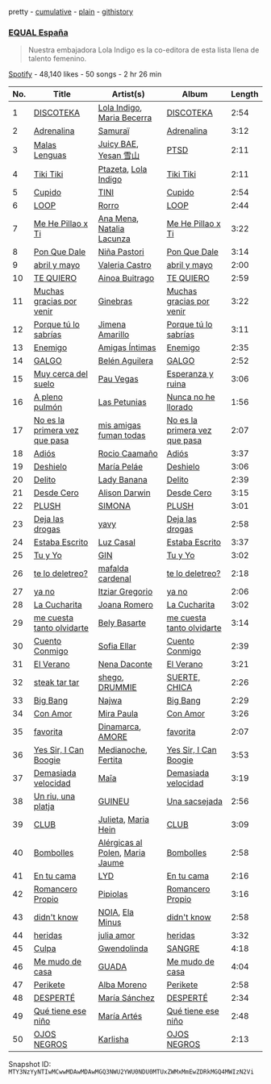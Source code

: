 pretty - [cumulative](/playlists/cumulative/37i9dQZF1DX6dANf8jNW4z.md) - [plain](/playlists/plain/37i9dQZF1DX6dANf8jNW4z) - [githistory](https://github.githistory.xyz/mackorone/spotify-playlist-archive/blob/main/playlists/plain/37i9dQZF1DX6dANf8jNW4z)

### [EQUAL España](https://open.spotify.com/playlist/37i9dQZF1DX6dANf8jNW4z)

> Nuestra embajadora Lola Indigo es la co\-editora de esta lista llena de talento femenino.

[Spotify](https://open.spotify.com/user/spotify) - 48,140 likes - 50 songs - 2 hr 26 min

| No. | Title | Artist(s) | Album | Length |
|---|---|---|---|---|
| 1 | [DISCOTEKA](https://open.spotify.com/track/4NkJeL16uUJJJFuZPvR1DC) | [Lola Indigo](https://open.spotify.com/artist/3bvfu2KAve4lPHrhEFDZna), [Maria Becerra](https://open.spotify.com/artist/1DxLCyH42yaHKGK3cl5bvG) | [DISCOTEKA](https://open.spotify.com/album/0XJBQZQTh3OZCt5ACMtEAs) | 2:54 |
| 2 | [Adrenalina](https://open.spotify.com/track/6AS6lW8vAo27DGEcbRT2Oj) | [Samuraï](https://open.spotify.com/artist/0BovidHLtM9n55WXWkApK9) | [Adrenalina](https://open.spotify.com/album/6MtdNWXRI8bYzFq4UX4GSg) | 3:12 |
| 3 | [Malas Lenguas](https://open.spotify.com/track/1bLyqRntlR5BTcFvhcQOuO) | [Juicy BAE](https://open.spotify.com/artist/46K14JAfAHpxTSkb6KkFfN), [Yesan 雪山](https://open.spotify.com/artist/6pJPxDgaE0H343SrASnY9J) | [PTSD](https://open.spotify.com/album/2yV6eZVN6U78Rq6cwRyQiG) | 2:11 |
| 4 | [Tiki Tiki](https://open.spotify.com/track/2J8lIDwvxPZQQ0I0wt1oRO) | [Ptazeta](https://open.spotify.com/artist/5UN0rzL594mWY2RbOtZqIN), [Lola Indigo](https://open.spotify.com/artist/3bvfu2KAve4lPHrhEFDZna) | [Tiki Tiki](https://open.spotify.com/album/27WZ3udXyjazvsInPtfuIQ) | 2:11 |
| 5 | [Cupido](https://open.spotify.com/track/2xVcCDRgG3TrH69TatsUxp) | [TINI](https://open.spotify.com/artist/7vXDAI8JwjW531ouMGbfcp) | [Cupido](https://open.spotify.com/album/3j0DrBixQhCQCucPr8hC13) | 2:54 |
| 6 | [LOOP](https://open.spotify.com/track/0L3ZjZ5gzrGj3bFw2BXkdU) | [Rorro](https://open.spotify.com/artist/6fB004p3XFUoQeftZlFUKv) | [LOOP](https://open.spotify.com/album/2qHm3qOqYorryYcumqG7pF) | 2:44 |
| 7 | [Me He Pillao x Ti](https://open.spotify.com/track/3nsAcKRQ4MoNSKiwECG0Yv) | [Ana Mena](https://open.spotify.com/artist/6k8mwkKJKKjBILo7ypBspl), [Natalia Lacunza](https://open.spotify.com/artist/3Zs59sqZJ6fWQqWbRC8bOP) | [Me He Pillao x Ti](https://open.spotify.com/album/1raYgqJauewWa2JgD6JmtG) | 3:22 |
| 8 | [Pon Que Dale](https://open.spotify.com/track/162yBfYPtmG0XOl6G94LUX) | [Niña Pastori](https://open.spotify.com/artist/6UelqIK8qwhWFc2f6nSEh8) | [Pon Que Dale](https://open.spotify.com/album/4iTWJx88AveLBhlgdavmri) | 3:14 |
| 9 | [abril y mayo](https://open.spotify.com/track/2fuskS7S2Bmz2hmR7dxPQK) | [Valeria Castro](https://open.spotify.com/artist/7JTVqKJ414qRPuDPhdKnHD) | [abril y mayo](https://open.spotify.com/album/6TJb3LPI6maq3gsRpdwNWa) | 2:00 |
| 10 | [TE QUIERO](https://open.spotify.com/track/3joDSTDSPrKoEB1TxCFDHv) | [Ainoa Buitrago](https://open.spotify.com/artist/4K2wdPQkTRDesavmN66Zk7) | [TE QUIERO](https://open.spotify.com/album/241E4UnDjEnTS7KUGvPxCT) | 2:59 |
| 11 | [Muchas gracias por venir](https://open.spotify.com/track/7BkPajyl2i5MRQaldvLydQ) | [Ginebras](https://open.spotify.com/artist/5w3bs8jNvbb0QHf5Lo0sva) | [Muchas gracias por venir](https://open.spotify.com/album/67bX88BUnSlWpAxgLlAVh5) | 3:22 |
| 12 | [Porque tú lo sabrías](https://open.spotify.com/track/0LfPtLzOOPZDulnDVWn9g3) | [Jimena Amarillo](https://open.spotify.com/artist/29cPgYFoxExwmptUrlnYmm) | [Porque tú lo sabrías](https://open.spotify.com/album/2UuIYup88kaMFhScMfUAa0) | 3:11 |
| 13 | [Enemigo](https://open.spotify.com/track/51Uv59zzELqnEh0vEiMH0a) | [Amigas Íntimas](https://open.spotify.com/artist/3UUAW3F5qqRQrTvAHuAarw) | [Enemigo](https://open.spotify.com/album/0yeiy634IWMvn9IfZItOhf) | 2:35 |
| 14 | [GALGO](https://open.spotify.com/track/5zfUKIkOzlbzPNOsQD9VGC) | [Belén Aguilera](https://open.spotify.com/artist/5fmYDIdgEkSgLdL6esxgfp) | [GALGO](https://open.spotify.com/album/6XWYIRTIA3FwVWPMCQpiBi) | 2:52 |
| 15 | [Muy cerca del suelo](https://open.spotify.com/track/4IF87MB8c8TxsA5nq7GqlD) | [Pau Vegas](https://open.spotify.com/artist/5os3rIfiiErtNRocvMePpc) | [Esperanza y ruina](https://open.spotify.com/album/1Wxy9ZYTXGf4s259KnTPID) | 3:06 |
| 16 | [A pleno pulmón](https://open.spotify.com/track/385LOQSsqndhKlZakIZPAA) | [Las Petunias](https://open.spotify.com/artist/5ahvDss0AH60cd2AWqoU1r) | [Nunca no he llorado](https://open.spotify.com/album/7bPbOE1J1kB6Z5PDwkKLHu) | 1:56 |
| 17 | [No es la primera vez que pasa](https://open.spotify.com/track/4IEUNHdJ55wvFkpfRpIdbs) | [mis amigas fuman todas](https://open.spotify.com/artist/7KdIqg2BmTqrSTJm19a8me) | [No es la primera vez que pasa](https://open.spotify.com/album/6V0HmOz23W95AM8BDhRpsU) | 2:07 |
| 18 | [Adiós](https://open.spotify.com/track/1XqktgMadEfOFLK7eeclPB) | [Rocio Caamaño](https://open.spotify.com/artist/4LaS5IJXyKFXn3OT9naUFv) | [Adiós](https://open.spotify.com/album/5OPDLP0u94RR2sM150GLyj) | 3:37 |
| 19 | [Deshielo](https://open.spotify.com/track/5oq9iLkrFV19XFsILQGuDs) | [María Peláe](https://open.spotify.com/artist/1b6ctmaHGrw89ZUmm0nGXq) | [Deshielo](https://open.spotify.com/album/10LzjDRDCKEC4kUxVZMj4f) | 3:06 |
| 20 | [Delito](https://open.spotify.com/track/3yDkWt5PwXfVzzD8EVzoGv) | [Lady Banana](https://open.spotify.com/artist/5rYapv14QGjhRGc4N59QR2) | [Delito](https://open.spotify.com/album/3rfYc35YBklbRLCq2oR7ht) | 2:39 |
| 21 | [Desde Cero](https://open.spotify.com/track/12vZtDnn0tGjnUxD53MjOM) | [Alison Darwin](https://open.spotify.com/artist/6Yj1pX8slOOGUwzDNwMdXz) | [Desde Cero](https://open.spotify.com/album/3VF9IytVJw7m1zhBlQY3Y3) | 3:15 |
| 22 | [PLUSH](https://open.spotify.com/track/5xhqoMCMBBuuwnjnTL3p9d) | [SIMONA](https://open.spotify.com/artist/7H7hLNfP9MzG8mt2A3s7nT) | [PLUSH](https://open.spotify.com/album/10mhRKgJ8ZMUAvnXANmzXN) | 3:01 |
| 23 | [Deja las drogas](https://open.spotify.com/track/1YUKIymOA5nsy4iT5dMB99) | [yavy](https://open.spotify.com/artist/4Re41ipb4pHd1WkUKusnId) | [Deja las drogas](https://open.spotify.com/album/1pfvbgaOQpvbaNKYmxeWmY) | 2:58 |
| 24 | [Estaba Escrito](https://open.spotify.com/track/5IQyDbFNahi8fnajPOGlnQ) | [Luz Casal](https://open.spotify.com/artist/1HUbv0v2f9HNE6qIbB35El) | [Estaba Escrito](https://open.spotify.com/album/5gAfzLXEESOYe1Ckmfahd3) | 3:37 |
| 25 | [Tu y Yo](https://open.spotify.com/track/6VwfbINVOhdDrjDxHikVHn) | [GIN](https://open.spotify.com/artist/2F1IyDZFiGWfHcGZMOGWGI) | [Tu y Yo](https://open.spotify.com/album/0OuOELBur5pid5THly60rU) | 3:02 |
| 26 | [te lo deletreo?](https://open.spotify.com/track/7FchRTXToLUsUNqpievmfw) | [mafalda cardenal](https://open.spotify.com/artist/1AsstJ8Cf7uQX92weRmZRz) | [te lo deletreo?](https://open.spotify.com/album/09zJpNu0ZyHoIsi6ktFe6r) | 2:18 |
| 27 | [ya no](https://open.spotify.com/track/2LhDdDpDowxTDCjcY7KRaf) | [Itziar Gregorio](https://open.spotify.com/artist/6gHBo0vjG2IG6dIfwv44T8) | [ya no](https://open.spotify.com/album/6LPb8LBFInkAW85rnhtjX2) | 2:06 |
| 28 | [La Cucharita](https://open.spotify.com/track/6II7hPp9lZEiWFUoPi1jT7) | [Joana Romero](https://open.spotify.com/artist/2wPWl4Q6GYYCs5gjJ9D3DT) | [La Cucharita](https://open.spotify.com/album/4tAYHnevEgEyifSIKsXOxf) | 3:02 |
| 29 | [me cuesta tanto olvidarte](https://open.spotify.com/track/6inJczfept3fU2h41REQWW) | [Bely Basarte](https://open.spotify.com/artist/6akDfyocmsREgR5eUXZt3I) | [me cuesta tanto olvidarte](https://open.spotify.com/album/63RfIGenYGTCgmcYhbcOW2) | 3:14 |
| 30 | [Cuento Conmigo](https://open.spotify.com/track/6DQwg0M05eoBgM2INmVXNh) | [Sofia Ellar](https://open.spotify.com/artist/0zuqz96cs1dQcxc2FpLPcR) | [Cuento Conmigo](https://open.spotify.com/album/0N4UwEsQYdLCpMrLQqa8om) | 2:39 |
| 31 | [El Verano](https://open.spotify.com/track/6UTgcCs0g3fkQbgXuDBHDn) | [Nena Daconte](https://open.spotify.com/artist/58ZTr51uERVdMQbfDbc5B3) | [El Verano](https://open.spotify.com/album/0l3HY0JOhegaWFf6O8g71j) | 3:21 |
| 32 | [steak tar tar](https://open.spotify.com/track/1VMkIjiscNSY0fuzJDI0bi) | [shego](https://open.spotify.com/artist/1DiDa1DfTjldKJQeonyP33), [DRUMMIE](https://open.spotify.com/artist/569eg6JD5GgpfbGJ1b81b5) | [SUERTE, CHICA](https://open.spotify.com/album/7wEZoRihqkS2JgKsvAewnQ) | 2:26 |
| 33 | [Big Bang](https://open.spotify.com/track/7ztCPFuZ2wD0C9VHQsLDHd) | [Najwa](https://open.spotify.com/artist/7dp8dR96gWncIypef8kTnS) | [Big Bang](https://open.spotify.com/album/65BnTILTduIpEqP6YWHoIg) | 2:29 |
| 34 | [Con Amor](https://open.spotify.com/track/7FOkzRqjgfq00BwB80Tmnk) | [Mira Paula](https://open.spotify.com/artist/3TfdBFGkVIzaah1oktPRUy) | [Con Amor](https://open.spotify.com/album/1H4ZdEPVmXW8kRDNkOJC6x) | 3:26 |
| 35 | [favorita](https://open.spotify.com/track/1GD7Rao8kRvGAoXBI8Aott) | [Dinamarca](https://open.spotify.com/artist/4YFGNIynoM4Kq6f4VcZ7SX), [AMORE](https://open.spotify.com/artist/2JfbhY0uEDLi1d89RzdU9S) | [favorita](https://open.spotify.com/album/1S7trDsVlwschptph947TY) | 2:07 |
| 36 | [Yes Sir, I Can Boogie](https://open.spotify.com/track/0Nsi4QYe7dSV1EGWeD4Ina) | [Medianoche](https://open.spotify.com/artist/0cdMQNFIPkvbCvtapjvbkk), [Fertita](https://open.spotify.com/artist/22RXUzrzdUX8rCfv7zLIJm) | [Yes Sir, I Can Boogie](https://open.spotify.com/album/1RL06GXjm2fC8w0eYYWsOc) | 3:53 |
| 37 | [Demasiada velocidad](https://open.spotify.com/track/3DvtwdsEPyu2Cqz4IPbKxP) | [Maīa](https://open.spotify.com/artist/3DcBIxPLJt5OOCsATJe4qB) | [Demasiada velocidad](https://open.spotify.com/album/7EItaNyfMy1wLgFxCVghbZ) | 3:19 |
| 38 | [Un riu, una platja](https://open.spotify.com/track/5KLHI3cA6IX9cb2b8JL49M) | [GUINEU](https://open.spotify.com/artist/71LogL8lYEei6YssB4RyVD) | [Una sacsejada](https://open.spotify.com/album/2UzQXlICcimPrOGdoOLQea) | 2:56 |
| 39 | [CLUB](https://open.spotify.com/track/2d1GlsvP1CPSztWlhX8N1Q) | [Julieta](https://open.spotify.com/artist/7DzqOghrDEW0vlJxZXaeLj), [Maria Hein](https://open.spotify.com/artist/3XROpF1yIcXOcMjDkswghI) | [CLUB](https://open.spotify.com/album/2A2sHVWNu1LsdhHMWfaWYU) | 3:09 |
| 40 | [Bombolles](https://open.spotify.com/track/2vqu9bDotkYjhbp5Ty5bIZ) | [Alérgicas al Polen](https://open.spotify.com/artist/3r87HtM9xVejbpyVuFwrhb), [Maria Jaume](https://open.spotify.com/artist/2QYudLHQwV6MDxWpZZtMNO) | [Bombolles](https://open.spotify.com/album/0xRTNuFfOfES93Emddq2nM) | 2:58 |
| 41 | [En tu cama](https://open.spotify.com/track/2A9wq1jbUFJeOaRJMXcxKK) | [LYD](https://open.spotify.com/artist/6FxESoS5TUltKFAXd6R8z9) | [En tu cama](https://open.spotify.com/album/4RYeOYtZPFb2gShRZFUjw8) | 2:16 |
| 42 | [Romancero Propio](https://open.spotify.com/track/3O1GoifSo01SPqbl1JUQgd) | [Pipiolas](https://open.spotify.com/artist/0qFTwtYUtLs9jYEXUfmEpI) | [Romancero Propio](https://open.spotify.com/album/42OoyAaRonNgqSlSDrvWRc) | 3:16 |
| 43 | [didn't know](https://open.spotify.com/track/2UNwClFdYeUlJkejytviEF) | [NOIA](https://open.spotify.com/artist/7ME5Ue2P7g1BP11FRWr7LA), [Ela Minus](https://open.spotify.com/artist/4rdJkXHNrMgowlwUdQAg8T) | [didn't know](https://open.spotify.com/album/6SPcRko47zyU386oL9RqkK) | 2:58 |
| 44 | [heridas](https://open.spotify.com/track/3lUw3vbDH2Pl0qkobhqeSl) | [julia amor](https://open.spotify.com/artist/7xZqz9bsl0Zxf0g3mwnc9u) | [heridas](https://open.spotify.com/album/2kA82fvECUeKRY1xYw9DtY) | 3:32 |
| 45 | [Culpa](https://open.spotify.com/track/234FKH11wocZnS8QrR2Tyu) | [Gwendolinda](https://open.spotify.com/artist/0m9Yhfqz0u6f93uFrZv4GE) | [SANGRE](https://open.spotify.com/album/5StRSEdbr41v7ZQpj3bsNZ) | 4:18 |
| 46 | [Me mudo de casa](https://open.spotify.com/track/6PC9XV4mfwsYRNVBgbFJIC) | [GUADA](https://open.spotify.com/artist/7DQKTS3zA63QhllsHFT2UN) | [Me mudo de casa](https://open.spotify.com/album/6rHXpK2WXv57QQEiHfMVf3) | 4:04 |
| 47 | [Perikete](https://open.spotify.com/track/4hD7C3hx5blpItnYT7qH1I) | [Alba Moreno](https://open.spotify.com/artist/6kWK8M4vGR9AWnikXxcWLF) | [Perikete](https://open.spotify.com/album/0pGUjxC5SigHPMcj4rrXpG) | 2:58 |
| 48 | [DESPERTÉ](https://open.spotify.com/track/1VKrRaLxgy2H7qdMjkna9s) | [María Sánchez](https://open.spotify.com/artist/2cHCcij1RZIHBuVjubs4va) | [DESPERTÉ](https://open.spotify.com/album/4vwc3l21K2hLiD81w60mpc) | 2:34 |
| 49 | [Qué tiene ese niño](https://open.spotify.com/track/0G2gb4Tn7s4gzwjNfaCkzO) | [María Artés](https://open.spotify.com/artist/4gI6T5h1UQPf5hA3FdJULt) | [Qué tiene ese niño](https://open.spotify.com/album/0fqmLKQgkhJYbB48pDdbtf) | 2:48 |
| 50 | [OJOS NEGROS](https://open.spotify.com/track/0MRFgiXAbbsNyy2vlcagqk) | [Karlisha](https://open.spotify.com/artist/4MJnVJ6UeJY0WcULSDdu18) | [OJOS NEGROS](https://open.spotify.com/album/1gTHhVijBe003r1BwBA8r0) | 2:13 |

Snapshot ID: `MTY3NzYyNTIwMCwwMDAwMDAwMGQ3NWU2YWU0NDU0MTUxZWMxMmEwZDRkMGQ4MWIzN2Vi`
